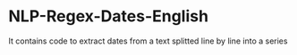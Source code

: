 # NLP-Regex-Dates-English
It contains code to extract dates from a text splitted line by line into a series
